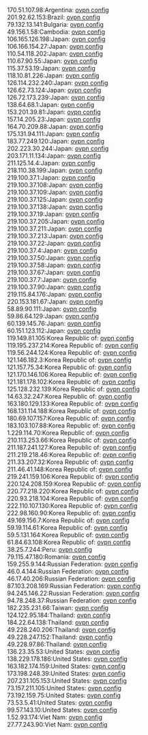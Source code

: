 170.51.107.98:Argentina: [ovpn config](vpn/170_51_107_98.ovpn)  
201.92.62.153:Brazil: [ovpn config](vpn/201_92_62_153.ovpn)  
79.132.13.141:Bulgaria: [ovpn config](vpn/79_132_13_141.ovpn)  
49.156.1.58:Cambodia: [ovpn config](vpn/49_156_1_58.ovpn)  
106.165.126.198:Japan: [ovpn config](vpn/106_165_126_198.ovpn)  
106.166.154.27:Japan: [ovpn config](vpn/106_166_154_27.ovpn)  
110.54.118.202:Japan: [ovpn config](vpn/110_54_118_202.ovpn)  
110.67.90.55:Japan: [ovpn config](vpn/110_67_90_55.ovpn)  
115.37.53.19:Japan: [ovpn config](vpn/115_37_53_19.ovpn)  
118.10.81.226:Japan: [ovpn config](vpn/118_10_81_226.ovpn)  
126.114.232.240:Japan: [ovpn config](vpn/126_114_232_240.ovpn)  
126.62.73.124:Japan: [ovpn config](vpn/126_62_73_124.ovpn)  
126.72.173.239:Japan: [ovpn config](vpn/126_72_173_239.ovpn)  
138.64.68.1:Japan: [ovpn config](vpn/138_64_68_1.ovpn)  
153.201.39.81:Japan: [ovpn config](vpn/153_201_39_81.ovpn)  
157.14.205.23:Japan: [ovpn config](vpn/157_14_205_23.ovpn)  
164.70.209.88:Japan: [ovpn config](vpn/164_70_209_88.ovpn)  
175.131.94.111:Japan: [ovpn config](vpn/175_131_94_111.ovpn)  
183.77.249.120:Japan: [ovpn config](vpn/183_77_249_120.ovpn)  
202.223.30.244:Japan: [ovpn config](vpn/202_223_30_244.ovpn)  
203.171.11.134:Japan: [ovpn config](vpn/203_171_11_134.ovpn)  
211.125.14.4:Japan: [ovpn config](vpn/211_125_14_4.ovpn)  
218.110.38.199:Japan: [ovpn config](vpn/218_110_38_199.ovpn)  
219.100.37.1:Japan: [ovpn config](vpn/219_100_37_1.ovpn)  
219.100.37.108:Japan: [ovpn config](vpn/219_100_37_108.ovpn)  
219.100.37.109:Japan: [ovpn config](vpn/219_100_37_109.ovpn)  
219.100.37.125:Japan: [ovpn config](vpn/219_100_37_125.ovpn)  
219.100.37.138:Japan: [ovpn config](vpn/219_100_37_138.ovpn)  
219.100.37.19:Japan: [ovpn config](vpn/219_100_37_19.ovpn)  
219.100.37.205:Japan: [ovpn config](vpn/219_100_37_205.ovpn)  
219.100.37.211:Japan: [ovpn config](vpn/219_100_37_211.ovpn)  
219.100.37.213:Japan: [ovpn config](vpn/219_100_37_213.ovpn)  
219.100.37.22:Japan: [ovpn config](vpn/219_100_37_22.ovpn)  
219.100.37.4:Japan: [ovpn config](vpn/219_100_37_4.ovpn)  
219.100.37.50:Japan: [ovpn config](vpn/219_100_37_50.ovpn)  
219.100.37.58:Japan: [ovpn config](vpn/219_100_37_58.ovpn)  
219.100.37.67:Japan: [ovpn config](vpn/219_100_37_67.ovpn)  
219.100.37.7:Japan: [ovpn config](vpn/219_100_37_7.ovpn)  
219.100.37.90:Japan: [ovpn config](vpn/219_100_37_90.ovpn)  
219.115.84.176:Japan: [ovpn config](vpn/219_115_84_176.ovpn)  
220.153.181.67:Japan: [ovpn config](vpn/220_153_181_67.ovpn)  
58.89.90.111:Japan: [ovpn config](vpn/58_89_90_111.ovpn)  
59.86.64.129:Japan: [ovpn config](vpn/59_86_64_129.ovpn)  
60.139.145.76:Japan: [ovpn config](vpn/60_139_145_76.ovpn)  
60.151.123.112:Japan: [ovpn config](vpn/60_151_123_112.ovpn)  
119.149.81.105:Korea Republic of: [ovpn config](vpn/119_149_81_105.ovpn)  
119.195.237.214:Korea Republic of: [ovpn config](vpn/119_195_237_214.ovpn)  
119.56.244.124:Korea Republic of: [ovpn config](vpn/119_56_244_124.ovpn)  
121.146.182.3:Korea Republic of: [ovpn config](vpn/121_146_182_3.ovpn)  
121.157.75.34:Korea Republic of: [ovpn config](vpn/121_157_75_34.ovpn)  
121.170.146.106:Korea Republic of: [ovpn config](vpn/121_170_146_106.ovpn)  
121.181.178.102:Korea Republic of: [ovpn config](vpn/121_181_178_102.ovpn)  
125.128.232.139:Korea Republic of: [ovpn config](vpn/125_128_232_139.ovpn)  
14.63.32.247:Korea Republic of: [ovpn config](vpn/14_63_32_247.ovpn)  
163.180.129.133:Korea Republic of: [ovpn config](vpn/163_180_129_133.ovpn)  
168.131.114.188:Korea Republic of: [ovpn config](vpn/168_131_114_188.ovpn)  
180.69.107.157:Korea Republic of: [ovpn config](vpn/180_69_107_157.ovpn)  
183.103.107.88:Korea Republic of: [ovpn config](vpn/183_103_107_88.ovpn)  
1.229.114.70:Korea Republic of: [ovpn config](vpn/1_229_114_70.ovpn)  
210.113.253.66:Korea Republic of: [ovpn config](vpn/210_113_253_66.ovpn)  
211.187.241.127:Korea Republic of: [ovpn config](vpn/211_187_241_127.ovpn)  
211.219.218.46:Korea Republic of: [ovpn config](vpn/211_219_218_46.ovpn)  
211.33.207.32:Korea Republic of: [ovpn config](vpn/211_33_207_32.ovpn)  
211.46.41.148:Korea Republic of: [ovpn config](vpn/211_46_41_148.ovpn)  
219.241.159.106:Korea Republic of: [ovpn config](vpn/219_241_159_106.ovpn)  
220.124.208.159:Korea Republic of: [ovpn config](vpn/220_124_208_159.ovpn)  
220.77.218.220:Korea Republic of: [ovpn config](vpn/220_77_218_220.ovpn)  
220.93.218.104:Korea Republic of: [ovpn config](vpn/220_93_218_104.ovpn)  
222.110.107.130:Korea Republic of: [ovpn config](vpn/222_110_107_130.ovpn)  
222.98.160.90:Korea Republic of: [ovpn config](vpn/222_98_160_90.ovpn)  
49.169.156.7:Korea Republic of: [ovpn config](vpn/49_169_156_7.ovpn)  
59.19.114.61:Korea Republic of: [ovpn config](vpn/59_19_114_61.ovpn)  
59.5.131.164:Korea Republic of: [ovpn config](vpn/59_5_131_164.ovpn)  
61.84.63.108:Korea Republic of: [ovpn config](vpn/61_84_63_108.ovpn)  
38.25.7.244:Peru: [ovpn config](vpn/38_25_7_244.ovpn)  
79.115.47.180:Romania: [ovpn config](vpn/79_115_47_180.ovpn)  
159.255.9.144:Russian Federation: [ovpn config](vpn/159_255_9_144.ovpn)  
46.0.4.144:Russian Federation: [ovpn config](vpn/46_0_4_144.ovpn)  
46.17.40.206:Russian Federation: [ovpn config](vpn/46_17_40_206.ovpn)  
87.103.208.169:Russian Federation: [ovpn config](vpn/87_103_208_169.ovpn)  
94.245.146.22:Russian Federation: [ovpn config](vpn/94_245_146_22.ovpn)  
94.78.248.37:Russian Federation: [ovpn config](vpn/94_78_248_37.ovpn)  
182.235.231.66:Taiwan: [ovpn config](vpn/182_235_231_66.ovpn)  
124.122.95.184:Thailand: [ovpn config](vpn/124_122_95_184.ovpn)  
184.22.64.138:Thailand: [ovpn config](vpn/184_22_64_138.ovpn)  
49.228.240.206:Thailand: [ovpn config](vpn/49_228_240_206.ovpn)  
49.228.247.152:Thailand: [ovpn config](vpn/49_228_247_152.ovpn)  
49.228.97.86:Thailand: [ovpn config](vpn/49_228_97_86.ovpn)  
136.23.35.53:United States: [ovpn config](vpn/136_23_35_53.ovpn)  
138.229.178.186:United States: [ovpn config](vpn/138_229_178_186.ovpn)  
163.182.174.159:United States: [ovpn config](vpn/163_182_174_159.ovpn)  
173.198.248.39:United States: [ovpn config](vpn/173_198_248_39.ovpn)  
207.231.105.153:United States: [ovpn config](vpn/207_231_105_153.ovpn)  
73.157.211.105:United States: [ovpn config](vpn/73_157_211_105.ovpn)  
73.192.159.75:United States: [ovpn config](vpn/73_192_159_75.ovpn)  
73.53.5.41:United States: [ovpn config](vpn/73_53_5_41.ovpn)  
99.57.143.10:United States: [ovpn config](vpn/99_57_143_10.ovpn)  
1.52.93.174:Viet Nam: [ovpn config](vpn/1_52_93_174.ovpn)  
27.77.243.90:Viet Nam: [ovpn config](vpn/27_77_243_90.ovpn)  
